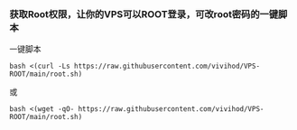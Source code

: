 ### 获取Root权限，让你的VPS可以ROOT登录，可改root密码的一键脚本

一键脚本
```
bash <(curl -Ls https://raw.githubusercontent.com/vivihod/VPS-ROOT/main/root.sh)
```
或
```
bash <(wget -qO- https://raw.githubusercontent.com/vivihod/VPS-ROOT/main/root.sh)
```

